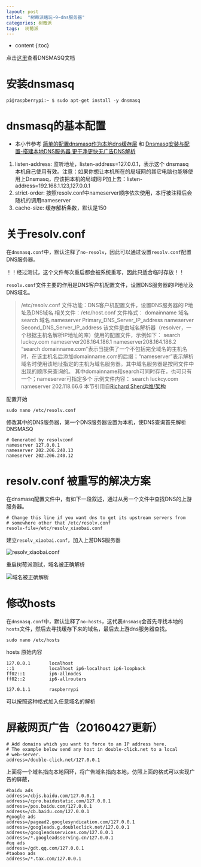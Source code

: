 ```yaml
---
layout: post
title:  "树莓派瞎玩~9~dns服务器"
categories: 树莓派
tags:  树莓派
---
```


* content
{:toc}

点击[这里](https://wiki.archlinux.org/index.php/Dnsmasq)查看DNSMASQ文档

<!--more-->

# 安装dnsmasq

```shell
pi@raspberrypi:~ $ sudo apt-get install -y dnsmasq
```
# dnsmasq的基本配置
- 本小节参考 [简单的配置dnsmasq作为本地dns缓存层](http://www.51ou.com/browse/shell/26519.html) 和 [Dnsmasq安装与配置-搭建本地DNS服务器 更干净更快无广告DNS解析](http://www.freehao123.com/dnsmasq/)

1. listen-address: 监听地址，listen-address=127.0.0.1，表示这个 dnsmasq 本机自己使用有效。注意：如果你想让本机所在的局域网的其它电脑也能够使用上Dnsmasq，应该把本机的局域网IP加上去：listen-address=192.168.1.123,127.0.0.1
2. strict-order: 按照resolv.conf中nameserver顺序依次使用，本行被注释后会随机的调用nameserver
3. cache-size: 缓存解析条数，默认是150


# 关于resolv.conf

在`dnsmasq.conf`中，默认注释了`no-resolv`，因此可以通过设置`resolv.conf`配置DNS服务器。

！！经过测试，这个文件每次重启都会被系统重写，因此只适合临时存放！！

`resolv.conf`文件主要的作用是DNS客户机配置文件，设置DNS服务器的IP地址及DNS域名。

>/etc/resolv.conf
>文件功能：DNS客户机配置文件，设置DNS服务器的IP地址及DNS域名
>相关文件：/etc/host.conf
>文件格式：
>  domainname 域名
>  search 域名
>  nameserver Primary_DNS_Server_IP_address
>  nameserver Second_DNS_Server_IP_address
> 该文件是由域名解析器（resolver，一个根据主机名解析IP地址的库）使用的配置文件，示例如下：
 >search luckcy.com
 >nameserver208.164.186.1
 >nameserver208.164.186.2
 >“search domainname.com”表示当提供了一个不包括完全域名的主机名时，在该主机名后添加domainname.com的后缀；“nameserver”表示解析域名时使用该地址指定的主机为域名服务器。其中域名服务器是按照文件中出现的顺序来查询的。
>其中domainname和search可同时存在，也可只有一个；nameserver可指定多个
>示例文件内容：
>search luckcy.com
>nameserver 202.118.66.6
>本节引用自[Richard Shen运维/架构](http://lxsym.blog.51cto.com/1364623/311986)

配置开始

```
sudo nano /etc/resolv.conf
```

修改其中的DNS服务器，第一个DNS服务器设置为本机，使DNS查询首先解析DNSMASQ

```
# Generated by resolvconf
nameserver 127.0.0.1
nameserver 202.206.240.13
nameserver 202.206.240.12
```



#  resolv.conf 被重写的解决方案


在dnsmasq配置文件中，有如下一段叙述，通过从另一个文件中查找DNS的上游服务器。


```
# Change this line if you want dns to get its upstream servers from
# somewhere other that /etc/resolv.conf
resolv-file=/etc/resolv_xiaobai.conf
```


建立`resolv_xiaobai.conf`，加入上游DNS服务器

![resolv_xiaobai.conf](http://img.blog.csdn.net/20160415102431135)

重启树莓派测试，域名被正确解析

![域名被正确解析](http://img.blog.csdn.net/20160415102454495)


# 修改hosts

在`dnsmasq.conf`中，默认注释了`no-hosts`，这代表`dnsmasq`会首先寻找本地的`hosts`文件，然后去寻找缓存下来的域名，最后去上游dns服务器查找。

```
sudo nano /etc/hosts
```

hosts 原始内容

```
127.0.0.1       localhost
::1             localhost ip6-localhost ip6-loopback
ff02::1         ip6-allnodes
ff02::2         ip6-allrouters

127.0.1.1       raspberrypi
```

可以按照这种格式加入任意域名的解析



# 屏蔽网页广告（20160427更新）

 
```
# Add domains which you want to force to an IP address here.
# The example below send any host in double-click.net to a local
# web-server.
address=/double-click.net/127.0.0.1
```

上面将一个域名指向本地回环，将广告域名指向本地，仿照上面的格式可以实现广告的屏蔽，

 
```
#baidu ads
address=/cbjs.baidu.com/127.0.0.1
address=/cpro.baidustatic.com/127.0.0.1
address=/pos.baidu.com/127.0.0.1
address=/cb.baidu.com/127.0.0.1
#google ads
address=/pagead2.googlesyndication.com/127.0.0.1
address=/googleads.g.doubleclick.net/127.0.0.1
address=/googleadsservices.com/127.0.0.1
address=/*.googleadsserving.cn/127.0.0.1
#qq ads
address=/gdt.qq.com/127.0.0.1
#taobao ads
address=/*.tax.com/127.0.0.1
```
